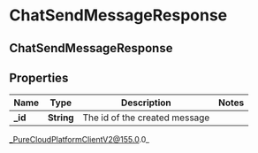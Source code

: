 # ChatSendMessageResponse

## ChatSendMessageResponse

## Properties

|Name | Type | Description | Notes|
|------------ | ------------- | ------------- | -------------|
| **_id** | **String** | The id of the created message | |



_PureCloudPlatformClientV2@155.0.0_
